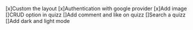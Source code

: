 [x]Custom the layout
[x]Authentication with google provider
[x]Add image
[]CRUD option in quizz
[]Add comment and like on quizz
[]Search a quizz
[]Add dark and light mode
